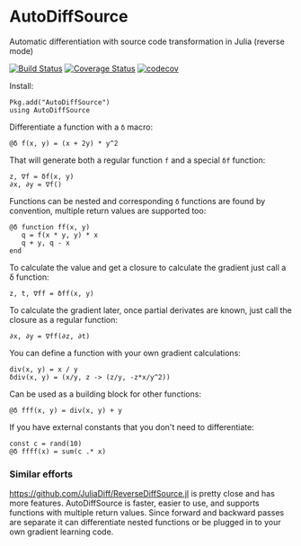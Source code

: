 # AutoDiffSource

Automatic differentiation with source code transformation in Julia (reverse mode)

[![Build Status](https://travis-ci.org/gaika/AutoDiffSource.jl.svg?branch=master)](https://travis-ci.org/gaika/AutoDiffSource.jl)
[![Coverage Status](https://coveralls.io/repos/github/gaika/AutoDiffSource.jl/badge.svg?branch=master)](https://coveralls.io/github/gaika/AutoDiffSource.jl?branch=master)
[![codecov](https://codecov.io/gh/gaika/AutoDiffSource.jl/branch/master/graph/badge.svg)](https://codecov.io/gh/gaika/AutoDiffSource.jl)

Install:
```
Pkg.add("AutoDiffSource")
using AutoDiffSource
```

Differentiate a function with a ```δ``` macro:
```
@δ f(x, y) = (x + 2y) * y^2
```

That will generate both a regular function ```f``` and a special ```δf``` function:
```
z, ∇f = δf(x, y)
∂x, ∂y = ∇f()
```

Functions can be nested and corresponding ```δ``` functions are found by convention, multiple return values are supported too:
```
@δ function ff(x, y)
   q = f(x * y, y) * x
   q + y, q - x
end
```

To calculate the value and get a closure to calculate the gradient just call a δ function:
```
z, t, ∇ff = δff(x, y)
```

To calculate the gradient later, once partial derivates are known, just call the closure as a regular function:
```
∂x, ∂y = ∇ff(∂z, ∂t)
```

You can define a function with your own gradient calculations:
```
div(x, y) = x / y
δdiv(x, y) = (x/y, z -> (z/y, -z*x/y^2))
```

Can be used as a building block for other functions:
```
@δ fff(x, y) = div(x, y) + y
```

If you have external constants that you don't need to differentiate:
```
const c = rand(10)
@δ ffff(x) = sum(c .* x)
```

### Similar efforts

https://github.com/JuliaDiff/ReverseDiffSource.jl is pretty close and has more features. AutoDiffSource is faster, easier to use, and supports functions with multiple return values. Since forward and backward passes are separate it can differentiate nested functions or be plugged in to your own gradient learning code.
